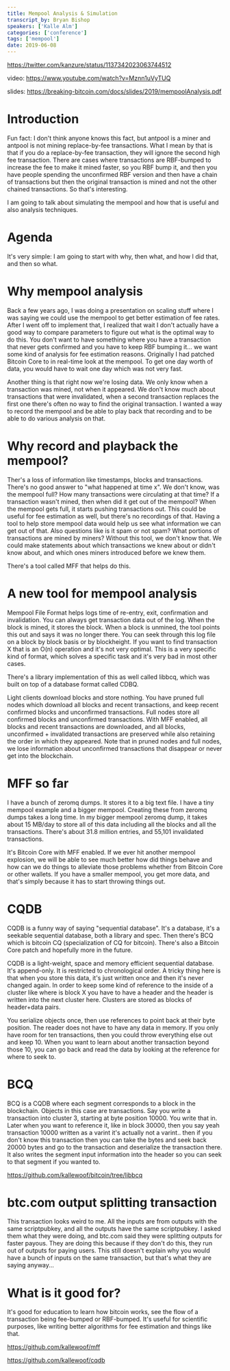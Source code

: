 ```yaml
---
title: Mempool Analysis & Simulation 
transcript_by: Bryan Bishop
speakers: ['Kalle Alm']
categories: ['conference']
tags: ['mempool']
date: 2019-06-08
---
```


<https://twitter.com/kanzure/status/1137342023063744512>

video: <https://www.youtube.com/watch?v=Mznn1uVyTUQ>

slides: <https://breaking-bitcoin.com/docs/slides/2019/mempoolAnalysis.pdf>

# Introduction

Fun fact: I don't think anyone knows this fact, but antpool is a miner and antpool is not mining replace-by-fee transactions. What I mean by that is that if you do a replace-by-fee transaction, they will ignore the second high fee transaction. There are cases where transactions are RBF-bumped to increase the fee to make it mined faster, so you RBF bump it, and then you have people spending the unconfirmed RBF version and then have a chain of transactions but then the original transaction is mined and not the other chained transactions. So that's interesting.

I am going to talk about simulating the mempool and how that is useful and also analysis techniques.

# Agenda

It's very simple: I am going to start with why, then what, and how I did that, and then so what.

# Why mempool analysis

Back a few years ago, I was doing a presentation on scaling stuff where I was saying we could use the mempool to get better estimation of fee rates. After I went off to implement that, I realized that wait I don't actually have a good way to compare parameters to figure out what is the optimal way to do this. You don't want to have something where you have a transaction that never gets confirmed and you have to keep RBF bumping it... we want some kind of analysis for fee estimation reasons. Originally I had patched Bitcoin Core to in real-time look at the mempool. To get one day worth of data, you would have to wait one day which was not very fast.

Another thing is that right now we're losing data. We only know when a transaction was mined, not when it appeared. We don't know much about transactions that were invalidated, when a second transaction replaces the first one there's often no way to find the original transaction. I wanted a way to record the mempool and be able to play back that recording and to be able to do various analysis on that.

# Why record and playback the mempool?

Ther's a loss of information like timestamps, blocks and transactions. There's no good answer to "what happened at time x". We don't know, was the mempool full? How many transactions were circulating at that time? If a transaction wasn't mined, then when did it get out of the mempool? When the mempool gets full, it starts pushing transactions out. This could be useful for fee estimation as well, but there's no recordings of that. Having a tool to help store mempool data would help us see what information we can get out of that. Also questions like is it spam or not spam? What portions of transactions are mined by miners? Without this tool, we don't know that. We could make statements about which transactions we knew about or didn't know about, and which ones miners introduced before we knew them.

There's a tool called MFF that helps do this.

# A new tool for mempool analysis

Mempool File Format helps logs time of re-entry, exit, confirmation and invalidation. You can always get transaction data out of the log. When the block is mined, it stores the block. When a block is unmined, the tool points this out and says it was no longer there. You can seek through this log file on a block by block basis or by blockheight. If you want to find transaction X that is an O(n) operation and it's not very optimal. This is a very specific kind of format, which solves a specific task and it's very bad in most other cases.

There's a library implementation of this as well called libbcq, which was built on top of a database format called CDBQ.

Light clients download blocks and store nothing. You have pruned full nodes which download all blocks and recent transactions, and keep recent confirmed blocks and unconfirmed transactions. Full nodes store all confirmed blocks and unconfirmed transactions. With MFF enabled, all blocks and recent transactions are downloaded, and all blocks, unconfirmed + invalidated transactions are preserved while also retaining the order in which they appeared. Note that in pruned nodes and full nodes, we lose information about unconfirmed transactions that disappear or never get into the blockchain.

# MFF so far

I have a bunch of zeromq dumps. It stores it to a big text file. I have a tiny mempool example and a bigger mempool. Creating these from zeromq dumps takes a long time. In my bigger mempool zeromq dump, it takes about 15 MB/day to store all of this data including all the blocks and all the transactions. There's about 31.8 million entries, and 55,101 invalidated transactions.

It's Bitcoin Core with MFF enabled. If we ever hit another mempool explosion, we will be able to see much better how did things behave and how can we do things to alleviate those problems whether from Bitcoin Core or other wallets. If you have a smaller mempool, you get more data, and that's simply because it has to start throwing things out.

# CQDB

CQDB is a funny way of saying "sequential database". It's a database, it's a seekable sequential database, both a library and spec. Then there's BCQ which is bitcoin CQ (specialization of CQ for bitcoin). There's also a Bitcoin Core patch and hopefully more in the future.

CQDB is a light-weight, space and memory efficient sequential database. It's append-only. It is restricted to chronological order. A tricky thing here is that when you store this data, it's just written once and then it's never changed again. In order to keep some kind of reference to the inside of a cluster like where is block X you have to have a header and the header is written into the next cluster here. Clusters are stored as blocks of header+data pairs.

You serialize objects once, then use references to point back at their byte position. The reader does not have to have any data in memory. If you only have room for ten transactions, then you could throw everything else out and keep 10. When you want to learn about another transaction beyond those 10, you can go back and read the data by looking at the reference for where to seek to.

# BCQ

BCQ is a CQDB where each segment corresponds to a block in the blockchain. Objects in this case are transactions. Say you write a transaction into cluster 3, starting at byte position 10000. You write that in. Later when you want to reference it, like in block 30000, then you say yeah transaction 10000 written as a varint it's actually not a varint.. then if you don't know this transaction then you can take the bytes and seek back 20000 bytes and go to the transaction and deserialize the transaction there. It also writes the segment input information into the header so you can seek to that segment if you wanted to.

<https://github.com/kallewoof/bitcoin/tree/libbcq>

# btc.com output splitting transaction

This transaction looks weird to me. All the inputs are from outputs with the same scriptpubkey, and all the outputs have the same scriptpubkey. I asked them what they were doing, and btc.com said they were splitting outputs for faster payous. They are doing this because if they don't do this, they run out of outputs for paying users. This still doesn't explain why you would have a bunch of inputs on the same transaction, but that's what they are saying anyway...

# What is it good for?

It's good for education to learn how bitcoin works, see the flow of a transaction being fee-bumped or RBF-bumped. It's useful for scientific purposes, like writing better algorithms for fee estimation and things like that.

<https://github.com/kallewoof/mff>

<https://github.com/kallewoof/cqdb>
